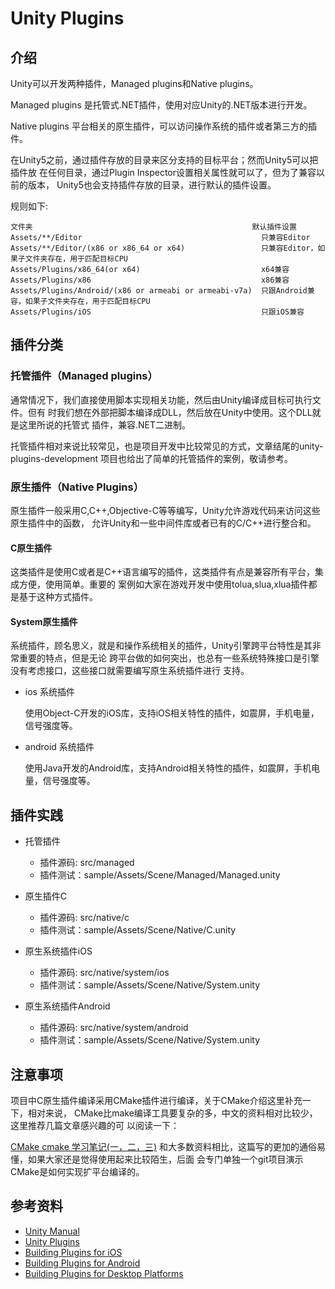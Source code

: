 # Unity Plugins

## 介绍

Unity可以开发两种插件，Managed plugins和Native plugins。

Managed plugins 是托管式.NET插件，使用对应Unity的.NET版本进行开发。

Native plugins 平台相关的原生插件，可以访问操作系统的插件或者第三方的插件。

在Unity5之前，通过插件存放的目录来区分支持的目标平台；然而Unity5可以把插件放
在任何目录，通过Plugin Inspector设置相关属性就可以了，但为了兼容以前的版本，
Unity5也会支持插件存放的目录，进行默认的插件设置。

规则如下:

```
文件夹	                                                默认插件设置
Assets/**/Editor	                                    只兼容Editor
Assets/**/Editor/(x86 or x86_64 or x64)	                只兼容Editor，如果子文件夹存在，用于匹配目标CPU
Assets/Plugins/x86_64(or x64)	                        x64兼容
Assets/Plugins/x86	                                    x86兼容
Assets/Plugins/Android/(x86 or armeabi or armeabi-v7a)	只跟Android兼容，如果子文件夹存在，用于匹配目标CPU
Assets/Plugins/iOS	                                    只跟iOS兼容
```

## 插件分类

### 托管插件（Managed plugins）

通常情况下，我们直接使用脚本实现相关功能，然后由Unity编译成目标可执行文件。但有
时我们想在外部把脚本编译成DLL，然后放在Unity中使用。这个DLL就是这里所说的托管式
插件，兼容.NET二进制。

托管插件相对来说比较常见，也是项目开发中比较常见的方式，文章结尾的unity-plugins-development
项目也给出了简单的托管插件的案例，敬请参考。

### 原生插件（Native Plugins）

原生插件一般采用C,C++,Objective-C等等编写，Unity允许游戏代码来访问这些原生插件中的函数，
允许Unity和一些中间件库或者已有的C/C++进行整合和。

#### C原生插件

这类插件是使用C或者是C++语言编写的插件，这类插件有点是兼容所有平台，集成方便，使用简单。重要的
案例如大家在游戏开发中使用tolua,slua,xlua插件都是基于这种方式插件。

#### System原生插件

系统插件，顾名思义，就是和操作系统相关的插件，Unity引擎跨平台特性是其非常重要的特点，但是无论
跨平台做的如何突出，也总有一些系统特殊接口是引擎没有考虑接口，这些接口就需要编写原生系统插件进行
支持。

+ ios 系统插件

	使用Object-C开发的iOS库，支持iOS相关特性的插件，如震屏，手机电量，信号强度等。
  
+ android 系统插件
  
	使用Java开发的Android库，支持Android相关特性的插件，如震屏，手机电量，信号强度等。

## 插件实践

+ 托管插件
	- 插件源码: src/managed
	- 插件测试：sample/Assets/Scene/Managed/Managed.unity

+ 原生插件C
	- 插件源码: src/native/c
	- 插件测试：sample/Assets/Scene/Native/C.unity

+ 原生系统插件iOS
	- 插件源码: src/native/system/ios
	- 插件测试：sample/Assets/Scene/Native/System.unity

+ 原生系统插件Android
	- 插件源码: src/native/system/android
	- 插件测试：sample/Assets/Scene/Native/System.unity

## 注意事项

项目中C原生插件编译采用CMake插件进行编译，关于CMake介绍这里补充一下，相对来说，
CMake比make编译工具要复杂的多，中文的资料相对比较少，这里推荐几篇文章感兴趣的可
以阅读一下：

[CMake cmake 学习笔记(一，二，三)](https://my.oschina.net/chen0dgax/blog/151894)
和大多数资料相比，这篇写的更加的通俗易懂，如果大家还是觉得使用起来比较陌生，后面
会专门单独一个git项目演示CMake是如何实现扩平台编译的。

## 参考资料

+ [Unity Manual](https://docs.unity3d.com/Manual/UnityManual.html)
+ [Unity Plugins](https://docs.unity3d.com/Manual/Plugins.html)
+ [Building Plugins for iOS](https://docs.unity3d.com/Manual/PluginsForIOS.html)
+ [Building Plugins for Android](https://docs.unity3d.com/Documentation/Manual/PluginsForAndroid.html)
+ [Building Plugins for Desktop Platforms](https://docs.unity3d.com/Documentation/Manual/PluginsForDesktop.html)